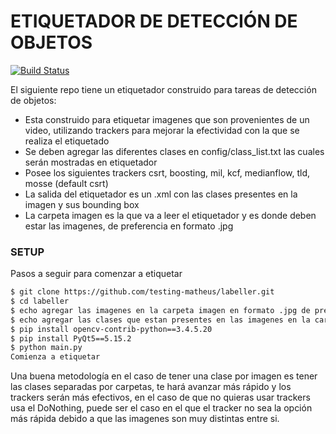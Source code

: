 # ETIQUETADOR DE DETECCIÓN DE OBJETOS
[![Build Status](https://travis-ci.org/joemccann/dillinger.svg?branch=master)](https://travis-ci.org/joemccann/dillinger)

El siguiente repo tiene un etiquetador construido para tareas de detección de objetos:
  - Esta construido para etiquetar imagenes que son provenientes de un video, utilizando trackers para mejorar la efectividad con la que se realiza el etiquetado
  - Se deben agregar las diferentes clases en config/class_list.txt las cuales serán mostradas en etiquetador
  - Posee los siguientes trackers csrt, boosting, mil, kcf, medianflow, tld, mosse (default csrt)
  - La salida del etiquetador es un .xml con las clases presentes en la imagen y sus bounding box
  - La carpeta imagen es la que va a leer el etiquetador y es donde deben estar las imagenes, de preferencia en formato .jpg

### SETUP 
Pasos a seguir para comenzar a etiquetar

```sh
$ git clone https://github.com/testing-matheus/labeller.git
$ cd labeller
$ echo agregar las imagenes en la carpeta imagen en formato .jpg de preferencia
$ echo agregar las clases que estan presentes en las imagenes en la carpeta config/class_list.txt
$ pip install opencv-contrib-python==3.4.5.20
$ pip install PyQt5==5.15.2
$ python main.py
Comienza a etiquetar
```
Una buena metodología en el caso de tener una clase por imagen es tener las clases separadas por carpetas, te hará avanzar más rápido y los trackers serán más efectivos, en el caso de que no quieras usar trackers usa el DoNothing, puede ser el caso en el que el tracker no sea la opción más rápida debido a que las imagenes son muy distintas entre si.
